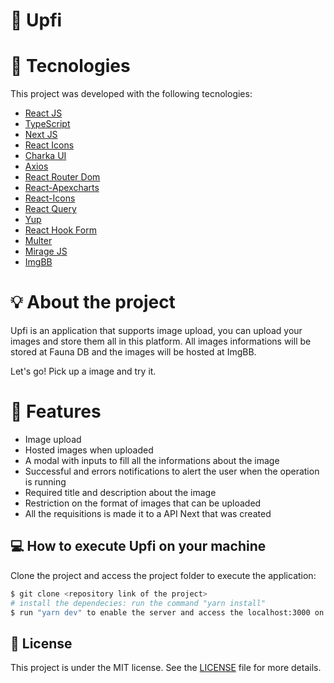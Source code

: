 # 🔖 Upfi



# 🔧 Tecnologies

This project was developed with the following tecnologies:

- [React JS](https://reactjs.org)
- [TypeScript](https://www.typescriptlang.org/)
- [Next JS](https://nextjs.org/)
- [React Icons](https://react-icons.github.io/react-icons/)
- [Charka UI](https://chakra-ui.com/)
- [Axios](https://axios-http.com/ptbr/docs/intro)
- [React Router Dom](https://github.com/remix-run/react-router/blob/main/docs/getting-started/tutorial.md)
- [React-Apexcharts](https://apexcharts.com/docs/react-charts/)
- [React-Icons](https://react-icons.github.io/react-icons/)
- [React Query](https://tanstack.com/query/v4/?from=reactQueryV3&original=https://react-query-v3.tanstack.com/)
- [Yup](https://www.npmjs.com/package/yup)
- [React Hook Form](https://react-hook-form.com/)
- [Multer](https://www.npmjs.com/package/multer)
- [Mirage JS](https://miragejs.com/)
- [ImgBB](https://pt-br.imgbb.com/)

# 💡 About the project

<p>
  Upfi is an application that supports image upload, you can upload your images and store them all in this platform. All images informations will be stored at Fauna DB and the images will be hosted at ImgBB.
  
  Let's go! Pick up a image and try it.
</p>

# 🚀 Features

<ul>
  <li>Image upload</li>
  <li>Hosted images when uploaded</li>  
  <li>A modal with inputs to fill all the informations about the image
  <li>Successful and errors notifications to alert the user when the operation is running</li>
  <li>Required title and description about the image</li>
  <li>Restriction on the format of images that can be uploaded</li>
  <li>All the requisitions is made it to a API Next that was created</li>
</ul>

## 💻 How to execute Upfi on your machine

Clone the project and access the project folder to execute the application:

```bash
$ git clone <repository link of the project>
# install the dependecies: run the command "yarn install"
$ run "yarn dev" to enable the server and access the localhost:3000 on your browser
```

## 📝 License

This project is under the MIT license. See the [LICENSE](LICENSE.md) file for more details.
